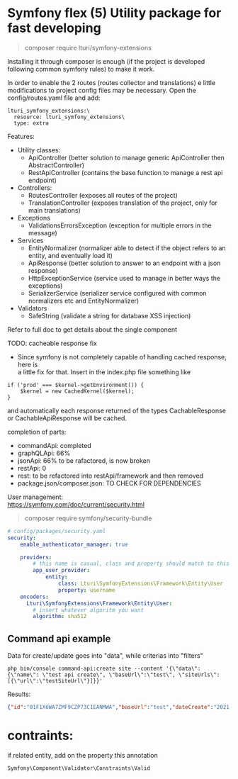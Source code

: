 # Symfony flex (5) Utility package for fast developing

> composer require lturi/symfony-extensions

Installing it through composer is enough (if the project is developed following common symfony rules)
to make it work.

In order to enable the 2 routes (routes collector and translations) e little modifications to project config files
may be necessary. Open the config/routes.yaml file and add:

```
lturi_symfony_extensions:\
  resource: lturi_symfony_extensions\
  type: extra
```

Features:
- Utility classes:
    - ApiController (better solution to manage generic ApiController then AbstractController)
    - RestApiController (contains the base function to manage a rest api endpoint)
- Controllers:
    - RoutesController (exposes all routes of the project)
    - TranslationController (exposes translation of the project, only for main translations)
- Exceptions
    - ValidationsErrorsException (exception for multiple errors in the message)
- Services
    - EntityNormalizer (normalizer able to detect if the object refers to an entity, and eventually load it)
    - ApiResponse (better solution to answer to an endpoint with a json response)
    - HttpExceptionService (service used to manage in better ways the exceptions)
    - SerializerService (serializer service configured with common normalizers etc and EntityNormalizer)
- Validators
    - SafeString (validate a string for database XSS injection)
    
Refer to full doc to get details about the single component



TODO:
cacheable response fix
- Since symfony is not completely capable of handling cached response, here is \
a little fix for that. Insert in the index.php file something like

```
if ('prod' === $kernel->getEnvironment()) {
    $kernel = new CachedKernel($kernel);
}
```

and automatically each response returned of the types CachableResponse or
CachableApiResponse will be cached.

completion of parts:
- commandApi: completed
- graphQLApi: 66%
- jsonApi: 66% to be rafactored, is now broken
- restApi: 0
- rest: to be refactored into restApi/framework and then removed
- package.json/composer.json: TO CHECK FOR DEPENDENCIES


User management:\
<a>https://symfony.com/doc/current/security.html</a>

> composer require symfony/security-bundle

```yaml
# config/packages/security.yaml
security:
    enable_authenticator_manager: true

    providers:
        # this name is casual, class and property should match to this snippet
        app_user_provider:
            entity:
                class: Lturi\SymfonyExtensions\Framework\Entity\User
                property: username
    encoders:
      Lturi\SymfonyExtensions\Framework\Entity\User:
        # insert whatever algoritm you want
        algorithm: sha512
```

## Command api example
Data for create/update goes into "data", while criterias into "filters"
```shell
php bin/console command-api:create site --content '{\"data\": {\"name\": \"test api create\", \"baseUrl\":\"test\", \"siteUrls\":[{\"url\":\"testSiteUrl\"}]}}'
```
Results:
```json
{"id":"01F1X6WA7ZMF9CZP73C1EANMWA","baseUrl":"test","dateCreate":"2021-03-28T22:02:22+02:00","dateUpdate":null,"lastCheckDate":null,"checking":false,"siteUrls":[{"id":"01F1X6WA84RTRHG7M0JRJYM19M","url":"testSiteUrl","site":"000000000debbbe70000000003d488a4","siteUrlChecks":[],"siteUrlSummaries":[]}]}
```


# contraints:
if related entity, add on the property this annotation
```
Symfony\Component\Validator\Constraints\Valid
```
